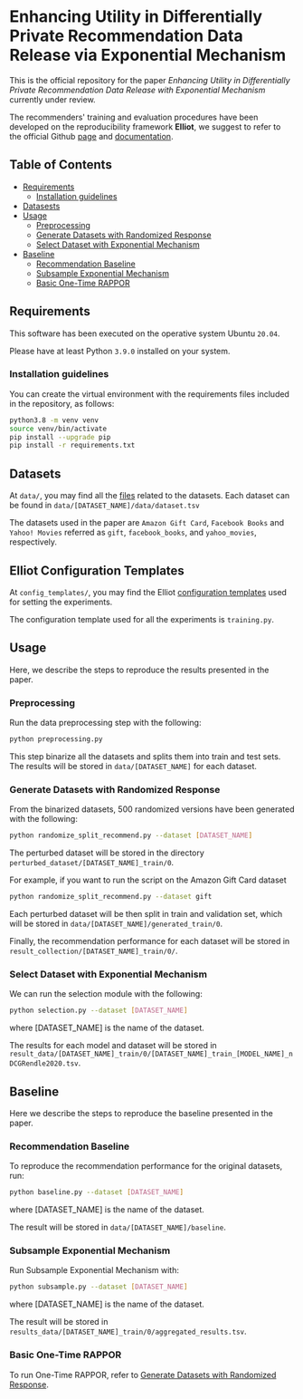 # Enhancing Utility in Differentially Private Recommendation Data Release via Exponential Mechanism
This is the official repository for the paper *Enhancing Utility in Differentially Private Recommendation Data Release with Exponential Mechanism* currently under review.


The recommenders' training and evaluation procedures have been developed on the reproducibility framework **Elliot**,
we suggest to refer to the official Github [page](https://github.com/sisinflab/elliot) and [documentation](https://elliot.readthedocs.io/en/latest/).

## Table of Contents

- [Requirements](#requirements)
  - [Installation guidelines](#installation-guidelines)
- [Datasests](#datasets)
- [Usage](#usage)
  - [Preprocessing](#preprocessing)
  - [Generate Datasets with Randomized Response](#generate-datasets-with-randomized-response)
  - [Select Dataset with Exponential Mechanism](#select-dataset-with-exponential-mechanism)
- [Baseline](#baseline)
  - [Recommendation Baseline](#recommendation-baseline)
  - [Subsample Exponential Mechanism](#subsample-exponential-mechanism)
  - [Basic One-Time RAPPOR](#basic-one-time-rappor)

## Requirements

This software has been executed on the operative system Ubuntu `20.04`.

Please have at least Python `3.9.0` installed on your system.

### Installation guidelines

You can create the virtual environment with the requirements files included in the repository, as follows:

```bash
python3.8 -m venv venv
source venv/bin/activate
pip install --upgrade pip
pip install -r requirements.txt
```

## Datasets

At `data/`, you may find all the [files](https://github.com/sisinflab/LHider/tree/main/data) related to the datasets. Each dataset can be found in `data/[DATASET_NAME]/data/dataset.tsv`

The datasets used in the paper are `Amazon Gift Card`, `Facebook Books` and `Yahoo! Movies` referred as
`gift`, `facebook_books`, and `yahoo_movies`, respectively. 
## Elliot Configuration Templates

At `config_templates/`, you may find the Elliot [configuration templates](https://github.com/sisinflab/LHider/tree/main/config_templates) used for setting the experiments. 

The configuration template used for all the experiments is `training.py`.

## Usage

Here, we describe the steps to reproduce the results presented in the paper. 

### Preprocessing

Run the data preprocessing step with the following:

```bash
python preprocessing.py
```

This step binarize all the datasets and splits them into train and test sets. The results will be stored in `data/[DATASET_NAME]` for each dataset.

### Generate Datasets with Randomized Response

From the binarized datasets, 500 randomized versions have been generated with the following:

```bash
python randomize_split_recommend.py --dataset [DATASET_NAME]
```
The perturbed dataset will be stored in the directory `perturbed_dataset/[DATASET_NAME]_train/0`.

For example, if you want to run the script on the Amazon Gift Card dataset
```bash
python randomize_split_recommend.py --dataset gift
```

Each perturbed dataset will be then split in train and validation set, which will be stored in `data/[DATASET_NAME]/generated_train/0`.

Finally, the recommendation performance for each dataset will be stored in `result_collection/[DATASET_NAME]_train/0/`.

### Select Dataset with Exponential Mechanism

We can run the selection module with the following:

```bash
python selection.py --dataset [DATASET_NAME]
```
where [DATASET_NAME] is the name of the dataset.

The results for each model and dataset will be stored in `result_data/[DATASET_NAME]_train/0/[DATASET_NAME]_train_[MODEL_NAME]_nDCGRendle2020.tsv`.

## Baseline

Here we describe the steps to reproduce the baseline presented in the paper. 

### Recommendation Baseline

To reproduce the recommendation performance for the original datasets, run:

```bash
python baseline.py --dataset [DATASET_NAME]
```
where [DATASET_NAME] is the name of the dataset.

The result will be stored in `data/[DATASET_NAME]/baseline`.

### Subsample Exponential Mechanism

Run Subsample Exponential Mechanism with:
```bash
python subsample.py --dataset [DATASET_NAME]
```
where [DATASET_NAME] is the name of the dataset.


The result will be stored in `results_data/[DATASET_NAME]_train/0/aggregated_results.tsv`.

### Basic One-Time RAPPOR

To run One-Time RAPPOR, refer to [Generate Datasets with Randomized Response](#generate-datasets-with-randomized-response).
